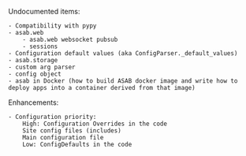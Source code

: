 Undocumented items:
	
	- Compatibility with pypy
	- asab.web
		- asab.web websocket pubsub
		- sessions
	- Configuration default values (aka ConfigParser._default_values)
	- asab.storage
	- custom arg parser
	- config object
	- asab in Docker (how to build ASAB docker image and write how to deploy apps into a container derived from that image)

Enhancements:

    - Configuration priority:
    	High: Configuration Overrides in the code
    	Site config files (includes)
    	Main configuration file
    	Low: ConfigDefaults in the code

